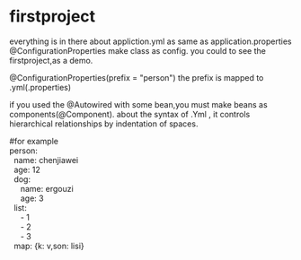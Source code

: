 # firstproject
everything is in there
about appliction.yml as same as application.properties
@ConfigurationProperties make class as config. 
you could to see the firstproject,as a demo.

@ConfigurationProperties(prefix = "person") 
the prefix is mapped to .yml(.properties)

if you used the @Autowired with some bean,you must make beans as components(@Component).
about the syntax of .Yml , it controls hierarchical relationships by indentation of spaces.

#for example  
person:    
&nbsp;&nbsp;name: chenjiawei  
&nbsp;&nbsp;age: 12  
&nbsp;&nbsp;dog:   
&nbsp;&nbsp;&nbsp;&nbsp;&nbsp;name: ergouzi  
&nbsp;&nbsp;&nbsp;&nbsp;&nbsp;age: 3  
&nbsp;&nbsp;list:  
&nbsp;&nbsp;&nbsp;&nbsp;&nbsp;- 1   
&nbsp;&nbsp;&nbsp;&nbsp;&nbsp;- 2   
&nbsp;&nbsp;&nbsp;&nbsp;&nbsp;- 3   
&nbsp;&nbsp;map: {k: v,son: lisi}  
